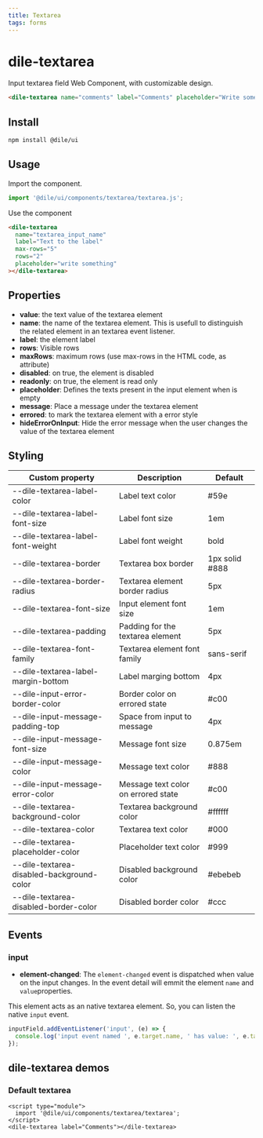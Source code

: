```yaml
---
title: Textarea
tags: forms
---
```


# dile-textarea

Input textarea field Web Component, with customizable design.

```html
<dile-textarea name="comments" label="Comments" placeholder="Write something..."></dile-textarea>
```

## Install

```bash
npm install @dile/ui
```

## Usage

Import the component.

```javascript
import '@dile/ui/components/textarea/textarea.js';
```

Use the component

```html
<dile-textarea
  name="textarea_input_name"
  label="Text to the label"
  max-rows="5"
  rows="2"
  placeholder="write something"
></dile-textarea>
```

## Properties

- **value**: the text value of the textarea element
- **name**: the name of the textarea element. This is usefull to distinguish the related element in an textarea event listener.
- **label**: the element label
- **rows**: Visible rows
- **maxRows**: maximum rows (use max-rows in the HTML code, as attribute)
- **disabled**: on true, the element is disabled
- **readonly**: on true, the element is read only
- **placeholder**: Defines the texts present in the input element when is empty
- **message**: Place a message under the textarea element
- **errored**: to mark the textarea element with a error style
- **hideErrorOnInput**: Hide the error message when the user changes the value of the textarea element

## Styling

Custom property | Description | Default
----------------|-------------|---------
--dile-textarea-label-color | Label text color | #59e
--dile-textarea-label-font-size | Label font size | 1em
--dile-textarea-label-font-weight | Label font weight | bold
--dile-textarea-border | Textarea box border | 1px solid #888
--dile-textarea-border-radius | Textarea element border radius | 5px
--dile-textarea-font-size | Input element font size | 1em
--dile-textarea-padding | Padding for the textarea element | 5px
--dile-textarea-font-family | Textarea element font family | sans-serif
--dile-textarea-label-margin-bottom | Label marging bottom | 4px
--dile-input-error-border-color | Border color on errored state | #c00
--dile-input-message-padding-top | Space from input to message | 4px
--dile-input-message-font-size | Message font size | 0.875em
--dile-input-message-color | Message text color | #888
--dile-input-message-error-color | Message text color on errored state | #c00
--dile-textarea-background-color | Textarea background color | #ffffff
--dile-textarea-color | Textarea text color | #000
--dile-textarea-placeholder-color | Placeholder text color | #999
--dile-textarea-disabled-background-color | Disabled background color | #ebebeb
--dile-textarea-disabled-border-color | Disabled border color | #ccc

## Events

### input

- **element-changed**:  The ```element-changed``` event is dispatched when value on the input changes. In the event detail will emmit the element ```name``` and ```value```properties.

This element acts as an native textarea element. So, you can listen the native `input` event.

```javascript
inputField.addEventListener('input', (e) => {
  console.log('input event named ', e.target.name, ' has value: ', e.target.value);
});
```



## dile-textarea demos

### Default textarea

```html:preview
<script type="module">
  import '@dile/ui/components/textarea/textarea';
</script>
<dile-textarea label="Comments"></dile-textarea>
```

